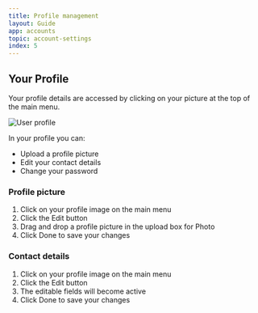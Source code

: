 ```yaml
---
title: Profile management
layout: Guide
app: accounts
topic: account-settings
index: 5
---
```


## Your Profile

Your profile details are accessed by clicking on your picture at the top of the main menu.

![User profile](/images/guides/accounts/ENT_profile.jpg)

In your profile you can:

* Upload a profile picture
* Edit your contact details
* Change your password

### Profile picture

1. Click on your profile image on the main menu
2. Click the Edit button
3. Drag and drop a profile picture in the upload box for Photo
4. Click Done to save your changes

### Contact details

1. Click on your profile image on the main menu
2. Click the Edit button
3. The editable fields will become active
4. Click Done to save your changes